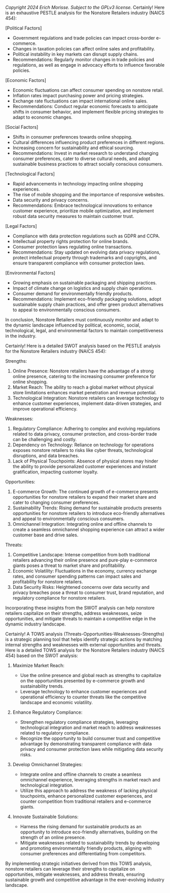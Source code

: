 *Copyright 2024 Erich Morisse.  Subject to the GPLv3 license.*
Certainly! Here is an exhaustive PESTLE analysis for the Nonstore Retailers industry (NAICS 454):

[Political Factors]
- Government regulations and trade policies can impact cross-border e-commerce.
- Changes in taxation policies can affect online sales and profitability.
- Political instability in key markets can disrupt supply chains.
- Recommendations: Regularly monitor changes in trade policies and regulations, as well as engage in advocacy efforts to influence favorable policies.

[Economic Factors]
- Economic fluctuations can affect consumer spending on nonstore retail.
- Inflation rates impact purchasing power and pricing strategies.
- Exchange rate fluctuations can impact international online sales.
- Recommendations: Conduct regular economic forecasts to anticipate shifts in consumer behavior, and implement flexible pricing strategies to adapt to economic changes.

[Social Factors]
- Shifts in consumer preferences towards online shopping.
- Cultural differences influencing product preferences in different regions.
- Increasing concern for sustainability and ethical sourcing.
- Recommendations: Invest in market research to understand changing consumer preferences, cater to diverse cultural needs, and adopt sustainable business practices to attract socially conscious consumers.

[Technological Factors]
- Rapid advancements in technology impacting online shopping experiences.
- The rise of mobile shopping and the importance of responsive websites.
- Data security and privacy concerns.
- Recommendations: Embrace technological innovations to enhance customer experience, prioritize mobile optimization, and implement robust data security measures to maintain customer trust.

[Legal Factors]
- Compliance with data protection regulations such as GDPR and CCPA.
- Intellectual property rights protection for online brands.
- Consumer protection laws regulating online transactions.
- Recommendations: Stay updated on evolving data privacy regulations, protect intellectual property through trademarks and copyrights, and ensure transparent compliance with consumer protection laws.

[Environmental Factors]
- Growing emphasis on sustainable packaging and shipping practices.
- Impact of climate change on logistics and supply chain operations.
- Consumer demand for environmentally friendly products.
- Recommendations: Implement eco-friendly packaging solutions, adopt sustainable supply chain practices, and offer green product alternatives to appeal to environmentally conscious consumers.

In conclusion, Nonstore Retailers must continuously monitor and adapt to the dynamic landscape influenced by political, economic, social, technological, legal, and environmental factors to maintain competitiveness in the industry.

Certainly! Here is a detailed SWOT analysis based on the PESTLE analysis for the Nonstore Retailers industry (NAICS 454):

Strengths:
1. Online Presence: Nonstore retailers have the advantage of a strong online presence, catering to the increasing consumer preference for online shopping.
2. Market Reach: The ability to reach a global market without physical store limitations enhances market penetration and revenue potential.
3. Technological Integration: Nonstore retailers can leverage technology to enhance customer experiences, implement data-driven strategies, and improve operational efficiency.

Weaknesses:
1. Regulatory Compliance: Adhering to complex and evolving regulations related to data privacy, consumer protection, and cross-border trade can be challenging and costly.
2. Dependency on Technology: Reliance on technology for operations exposes nonstore retailers to risks like cyber threats, technological disruptions, and data breaches.
3. Lack of Physical Touchpoints: Absence of physical stores may hinder the ability to provide personalized customer experiences and instant gratification, impacting customer loyalty.

Opportunities:
1. E-commerce Growth: The continued growth of e-commerce presents opportunities for nonstore retailers to expand their market share and cater to changing consumer preferences.
2. Sustainability Trends: Rising demand for sustainable products presents opportunities for nonstore retailers to introduce eco-friendly alternatives and appeal to environmentally conscious consumers.
3. Omnichannel Integration: Integrating online and offline channels to create a seamless omnichannel shopping experience can attract a wider customer base and drive sales.

Threats:
1. Competitive Landscape: Intense competition from both traditional retailers advancing their online presence and pure-play e-commerce giants poses a threat to market share and profitability.
2. Economic Volatility: Fluctuations in the economy, currency exchange rates, and consumer spending patterns can impact sales and profitability for nonstore retailers.
3. Data Security Risks: Heightened concerns over data security and privacy breaches pose a threat to consumer trust, brand reputation, and regulatory compliance for nonstore retailers.

Incorporating these insights from the SWOT analysis can help nonstore retailers capitalize on their strengths, address weaknesses, seize opportunities, and mitigate threats to maintain a competitive edge in the dynamic industry landscape.

Certainly! A TOWS analysis (Threats-Opportunities-Weaknesses-Strengths) is a strategic planning tool that helps identify strategic actions by matching internal strengths and weaknesses with external opportunities and threats. Here is a detailed TOWS analysis for the Nonstore Retailers industry (NAICS 454) based on the SWOT analysis:

1. Maximize Market Reach:
   - Use the online presence and global reach as strengths to capitalize on the opportunities presented by e-commerce growth and sustainability trends.
   - Leverage technology to enhance customer experiences and operational efficiency to counter threats like the competitive landscape and economic volatility.

2. Enhance Regulatory Compliance:
   - Strengthen regulatory compliance strategies, leveraging technological integration and market reach to address weaknesses related to regulatory compliance.
   - Recognize the opportunity to build consumer trust and competitive advantage by demonstrating transparent compliance with data privacy and consumer protection laws while mitigating data security risks.

3. Develop Omnichannel Strategies:
   - Integrate online and offline channels to create a seamless omnichannel experience, leveraging strengths in market reach and technological integration.
   - Utilize this approach to address the weakness of lacking physical touchpoints, enhance personalized customer experiences, and counter competition from traditional retailers and e-commerce giants.

4. Innovate Sustainable Solutions:
   - Harness the rising demand for sustainable products as an opportunity to introduce eco-friendly alternatives, building on the strength of an online presence.
   - Mitigate weaknesses related to sustainability trends by developing and promoting environmentally friendly products, aligning with consumer preferences and differentiating from competitors.

By implementing strategic initiatives derived from this TOWS analysis, nonstore retailers can leverage their strengths to capitalize on opportunities, mitigate weaknesses, and address threats, ensuring sustainable growth and competitive advantage in the ever-evolving industry landscape.

